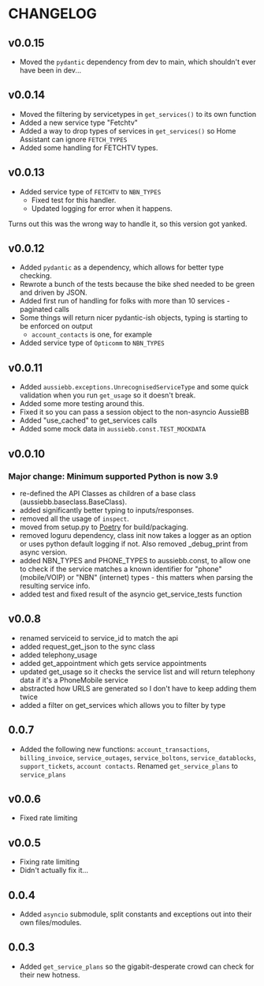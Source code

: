 # CHANGELOG

## v0.0.15

  - Moved the `pydantic` dependency from dev to main, which shouldn't ever have been in dev...

## v0.0.14

  - Moved the filtering by servicetypes in `get_services()` to its own function
  - Added a new service type "Fetchtv"
  - Added a way to drop types of services in `get_services()` so Home Assistant can ignore `FETCH_TYPES`
  - Added some handling for FETCHTV types.

## v0.0.13

  - Added service type of `FETCHTV` to `NBN_TYPES`
    - Fixed test for this handler.
    - Updated logging for error when it happens.

  Turns out this was the wrong way to handle it, so this version got yanked.

## v0.0.12

  - Added `pydantic` as a dependency, which allows for better type checking.
  - Rewrote a bunch of the tests because the bike shed needed to be green and driven by JSON.
  - Added first run of handling for folks with more than 10 services - paginated calls
  - Some things will return nicer pydantic-ish objects, typing is starting to be enforced on output
    - `account_contacts` is one, for example
  - Added service type of `Opticomm` to `NBN_TYPES`

## v0.0.11

  - Added `aussiebb.exceptions.UnrecognisedServiceType` and some quick validation when you run `get_usage` so it doesn't break.
  - Added some more testing around this.
  - Fixed it so you can pass a session object to the non-asyncio AussieBB
  - Added "use_cached" to get_services calls
  - Added some mock data in `aussiebb.const.TEST_MOCKDATA`

## v0.0.10

### Major change: Minimum supported Python is now 3.9

  - re-defined the API Classes as children of a base class (aussiebb.baseclass.BaseClass).
  - added significantly better typing to inputs/responses.
  - removed all the usage of `inspect`.
  - moved from setup.py to [Poetry](https://python-poetry.org) for build/packaging.
  - removed loguru dependency, class init now takes a logger as an option or uses python default logging if not. Also removed _debug_print from async version.
  - added NBN_TYPES and PHONE_TYPES to aussiebb.const, to allow one to check if the service matches a known identifier for "phone" (mobile/VOIP) or "NBN" (internet) types - this matters when parsing the resulting service info.
  - added test and fixed result of the asyncio get_service_tests function

## v0.0.8

  - renamed serviceid to service_id to match the api
  - added request_get_json to the sync class
  - added telephony_usage
  - added get_appointment which gets service appointments
  - updated get_usage so it checks the service list and will return telephony data if it's a PhoneMobile service
  - abstracted how URLS are generated so I don't have to keep adding them twice
  - added a filter on get_services which allows you to filter by type

## 0.0.7 

  - Added the following new functions: `account_transactions`, `billing_invoice`, `service_outages`, `service_boltons`, `service_datablocks`, `support_tickets`, `account contacts`. Renamed `get_service_plans` to `service_plans`

## v0.0.6 

  - Fixed rate limiting

## v0.0.5

  - Fixing rate limiting
  - Didn't actually fix it...

## 0.0.4 

  - Added `asyncio` submodule, split constants and exceptions out into their own files/modules.

## 0.0.3 

  - Added `get_service_plans` so the gigabit-desperate crowd can check for their new hotness.
